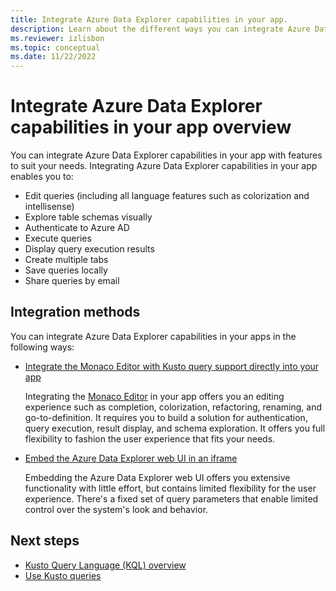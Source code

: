 ```yaml
---
title: Integrate Azure Data Explorer capabilities in your app.
description: Learn about the different ways you can integrate Azure Data Explorer capabilities in your apps.
ms.reviewer: izlisbon
ms.topic: conceptual
ms.date: 11/22/2022
---
```

# Integrate Azure Data Explorer capabilities in your app overview

You can integrate Azure Data Explorer capabilities in your app with features to suit your needs. Integrating Azure Data Explorer capabilities in your app enables you to:

- Edit queries (including all language features such as colorization and intellisense)
- Explore table schemas visually
- Authenticate to Azure AD
- Execute queries
- Display query execution results
- Create multiple tabs
- Save queries locally
- Share queries by email

## Integration methods

You can integrate Azure Data Explorer capabilities in your apps in the following ways:

- [Integrate the Monaco Editor with Kusto query support directly into your app](monaco-kusto.md)

    Integrating the [Monaco Editor](https://microsoft.github.io/monaco-editor/) in your app offers you an editing experience such as completion, colorization, refactoring, renaming, and go-to-definition. It requires you to build a solution for authentication, query execution, result display, and schema exploration. It offers you full flexibility to fashion the user experience that fits your needs.

- [Embed the Azure Data Explorer web UI in an iframe](host-web-ux-in-iframe.md)

    Embedding the Azure Data Explorer web UI offers you extensive functionality with little effort, but contains limited flexibility for the user experience. There's a fixed set of query parameters that enable limited control over the system's look and behavior.

## Next steps

- [Kusto Query Language (KQL) overview](../../query/index.md)
- [Use Kusto queries](../../query/tutorial.md)
